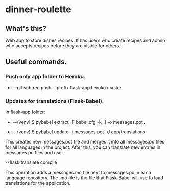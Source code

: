 # dinner-roulette

## What's this?

Web app to store dishes recipes.
It has users who create recipes and admin who accepts recipes before they are visible for others.

## Useful commands.

### Push only app folder to Heroku.

* --git subtree push --prefix flask-app heroku master

### Updates for translations (Flask-Babel).

In flask-app folder:

* --(venv) $ pybabel extract -F babel.cfg -k _l -o messages.pot .

* --(venv) $ pybabel update -i messages.pot -d app/translations

This creates new messages.pot file and merges it into all messages.po files for all languages in the project.
After this, you can translate new entries in messages.po files and use:

--flask translate compile

This operation adds a messages.mo file next to messages.po in each language repository. The .mo file is the file that Flask-Babel will use to load translations for the application.

